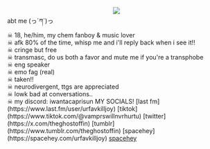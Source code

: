 <center><img src="https://i.postimg.cc/Fz2spXz3/IMG-7109.png"></center>
abt me (っ´ཀ`)っ 
<br>
☠︎︎ 18, he/him, my chem fanboy & music lover 
<br>
☠︎︎ afk 80% of the time, whisp me and i'll reply back when i see it!!
<br>
☠︎︎ cringe but free
<br>
☠︎︎ transmasc, do us both a favor and mute me if you're a transphobe
<br>
☠︎︎ eng speaker 
<br>
☠︎︎ emo fag (real) 
<br>
☠︎︎ taken!!
<br>
☠︎︎ neurodivergent, ttgs are appreciated 
<br>
☠︎︎ lowk bad at conversations..
<br>
☠︎︎ my discord: iwantacaprisun
MY SOCIALS!
[last fm](https://www.last.fm/user/urfavkilljoy) [tiktok](https://www.tiktok.com/@vamprswillnvrhurtu) [twitter](https://x.com/theghostoffin) [tumblr](https://www.tumblr.com/theghostoffin) [spacehey](https://spacehey.com/urfavkilljoy)
<a href="[url](https://spacehey.com/urfavkilljoy)">spacehey</a>
